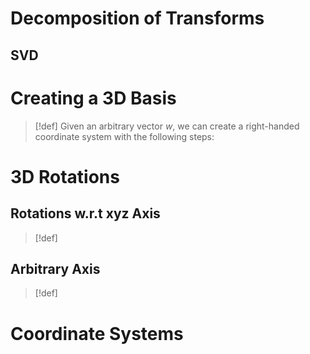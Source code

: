 

# Decomposition of Transforms
## SVD










# Creating a 3D Basis
> [!def]
> Given an arbitrary vector $w$, we can create a right-handed coordinate system with the following steps:
> 







# 3D Rotations
## Rotations w.r.t xyz Axis
> [!def]








## Arbitrary Axis
> [!def]







# Coordinate Systems



